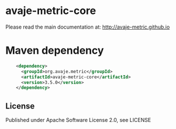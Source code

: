 # avaje-metric-core

Please read the main documentation at: http://avaje-metric.github.io

# Maven dependency

```xml
    <dependency>
      <groupId>org.avaje.metric</groupId>
      <artifactId>avaje-metric-core</artifactId>
      <version>3.5.0</version>
    </dependency>
```


License
-------

Published under Apache Software License 2.0, see LICENSE
